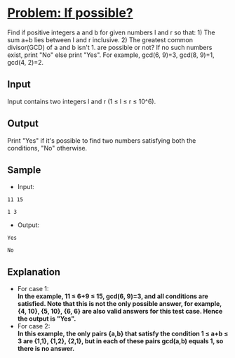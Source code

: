 # [Problem: If possible?](https://my.newtonschool.co/playground/code/vo58ok8q072h)

Find if positive integers a and b for given numbers l and r so that: 1) The sum a+b lies between l and r inclusive. 2) The greatest common divisor(GCD) of a and b isn't 1. are possible or not? If no such numbers exist, print "No" else print "Yes". For example, gcd(6, 9)=3, gcd(8, 9)=1, gcd(4, 2)=2.

## Input

Input contains two integers l and r (1 ≤ l ≤ r ≤ 10^6).

## Output

Print "Yes" if it's possible to find two numbers satisfying both the conditions, "No" otherwise.

## Sample

- Input:
```
11 15

1 3
```

- Output:
```
Yes

No
```

## Explanation

- For case 1: <br> **In the example, 11 ≤ 6+9 ≤ 15, gcd(6, 9)=3, and all conditions are satisfied. Note that this is not the only possible answer, for example, {4, 10}, {5, 10}, {6, 6} are also valid answers for this test case. Hence the output is "Yes".** <br>
- For case 2: <br> **In this example, the only pairs {a,b} that satisfy the condition 1 ≤ a+b ≤ 3 are {1,1}, {1,2}, {2,1}, but in each of these pairs gcd(a,b) equals 1, so there is no answer.**
